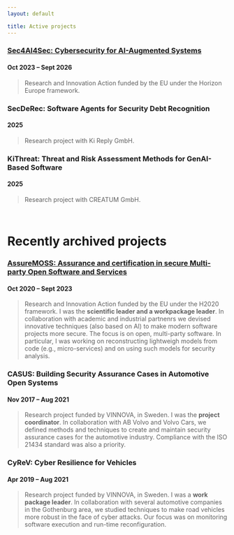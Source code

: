 ```yaml
---
layout: default

title: Active projects
---
```


<h3><a href="https://sec4ai4sec.eu" target="_blank">Sec4AI4Sec: Cybersecurity for AI-Augmented Systems</a></h3>
<h4 class="subtitle">Oct 2023 &ndash; Sept 2026</h4>
<blockquote>
Research and Innovation Action funded by the EU under the Horizon Europe framework.
</blockquote>

<h3>SecDeRec: Software Agents for Security Debt Recognition</h3>
<h4 class="subtitle">2025</h4>
<blockquote>
Research project with Ki Reply GmbH.
</blockquote>

<h3>KiThreat: Threat and Risk Assessment Methods for GenAI-Based Software</h3>
<h4 class="subtitle">2025</h4>
<blockquote>
Research project with CREATUM GmbH.
</blockquote>

<br/>

<h1>Recently archived projects</h1>

<h3><a href="https://assuremoss.org/en/" target="_blank">AssureMOSS: Assurance and certification in secure Multi-party Open Software and Services</a></h3>
<h4 class="subtitle">Oct 2020 &ndash; Sept 2023</h4>
<blockquote>
Research and Innovation Action funded by the EU under the H2020 framework. I was the <strong>scientific leader and a workpackage leader</strong>. In collaboration with academic and industrial partnenrs we devised innovative techniques (also based on AI) to make modern software projects more secure. The focus is on open, multi-party software. In particular, I was working on reconstructing lightweigh models from code (e.g., micro-services) and on using such models for security analysis.
</blockquote>

<h3>CASUS: Building Security Assurance Cases in Automotive Open Systems</h3>
<h4 class="subtitle">Nov 2017 &ndash; Aug 2021</h4>
<blockquote>
Research project funded by VINNOVA, in Sweden. I was the <strong>project coordinator</strong>. In collaboration with AB Volvo and Volvo Cars, we defined methods and techniques to create and maintain security assurance cases for the automotive industry. Compliance with the ISO 21434 standard was also a priority.
</blockquote>

<h3>CyReV: Cyber Resilience for Vehicles</h3>
<h4 class="subtitle">Apr 2019 &ndash; Aug 2021</h4>
<blockquote>
Research project funded by VINNOVA, in Sweden. I was a <strong>work package leader</strong>. In collaboration with several automotive companies in the Gothenburg area, we studied techniques to make road vehicles more robust in the face of cyber attacks. Our focus was on monitoring software execution and run-time reconfiguration.
</blockquote>

